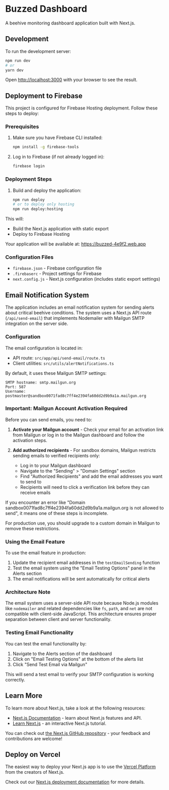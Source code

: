 # Buzzed Dashboard

A beehive monitoring dashboard application built with Next.js.

## Development

To run the development server:

```bash
npm run dev
# or
yarn dev
```

Open [http://localhost:3000](http://localhost:3000) with your browser to see the result.

## Deployment to Firebase

This project is configured for Firebase Hosting deployment. Follow these steps to deploy:

### Prerequisites

1. Make sure you have Firebase CLI installed:
   ```bash
   npm install -g firebase-tools
   ```

2. Log in to Firebase (if not already logged in):
   ```bash
   firebase login
   ```

### Deployment Steps

1. Build and deploy the application:
   ```bash
   npm run deploy
   # or to deploy only hosting
   npm run deploy:hosting
   ```

This will:
- Build the Next.js application with static export
- Deploy to Firebase Hosting

Your application will be available at: https://buzzed-4e9f2.web.app

### Configuration Files

- `firebase.json` - Firebase configuration file
- `.firebaserc` - Project settings for Firebase
- `next.config.js` - Next.js configuration (includes static export settings)

## Email Notification System

The application includes an email notification system for sending alerts about critical beehive conditions. The system uses a Next.js API route (`/api/send-email`) that implements Nodemailer with Mailgun SMTP integration on the server side.

### Configuration

The email configuration is located in:
- API route: `src/app/api/send-email/route.ts` 
- Client utilities: `src/utils/alertNotifications.ts`

By default, it uses these Mailgun SMTP settings:

```
SMTP hostname: smtp.mailgun.org
Port: 587
Username: postmaster@sandbox0071fad8c7ff4e2394fa60dd2d9b9a1a.mailgun.org
```

### Important: Mailgun Account Activation Required

Before you can send emails, you need to:

1. **Activate your Mailgun account** - Check your email for an activation link from Mailgun or log in to the Mailgun dashboard and follow the activation steps.

2. **Add authorized recipients** - For sandbox domains, Mailgun restricts sending emails to verified recipients only:
   - Log in to your Mailgun dashboard
   - Navigate to the "Sending" > "Domain Settings" section
   - Find "Authorized Recipients" and add the email addresses you want to send to
   - Recipients will need to click a verification link before they can receive emails

If you encounter an error like "Domain sandbox0071fad8c7ff4e2394fa60dd2d9b9a1a.mailgun.org is not allowed to send", it means one of these steps is incomplete.

For production use, you should upgrade to a custom domain in Mailgun to remove these restrictions.

### Using the Email Feature

To use the email feature in production:

1. Update the recipient email addresses in the `testEmailSending` function
2. Test the email system using the "Email Testing Options" panel in the Alerts section
3. The email notifications will be sent automatically for critical alerts

### Architecture Note

The email system uses a server-side API route because Node.js modules like `nodemailer` and related dependencies like `fs`, `path`, and `net` are not compatible with client-side JavaScript. This architecture ensures proper separation between client and server functionality.

### Testing Email Functionality

You can test the email functionality by:

1. Navigate to the Alerts section of the dashboard
2. Click on "Email Testing Options" at the bottom of the alerts list
3. Click "Send Test Email via Mailgun"

This will send a test email to verify your SMTP configuration is working correctly.

## Learn More

To learn more about Next.js, take a look at the following resources:

- [Next.js Documentation](https://nextjs.org/docs) - learn about Next.js features and API.
- [Learn Next.js](https://nextjs.org/learn) - an interactive Next.js tutorial.

You can check out [the Next.js GitHub repository](https://github.com/vercel/next.js) - your feedback and contributions are welcome!

## Deploy on Vercel

The easiest way to deploy your Next.js app is to use the [Vercel Platform](https://vercel.com/new?utm_medium=default-template&filter=next.js&utm_source=create-next-app&utm_campaign=create-next-app-readme) from the creators of Next.js.

Check out our [Next.js deployment documentation](https://nextjs.org/docs/app/building-your-application/deploying) for more details.
